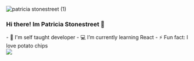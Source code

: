 ![patricia stonestreet (1)](https://user-images.githubusercontent.com/99422533/179338354-8452e752-7776-4fba-a303-7d3fc84d1118.gif)

<h3> Hi there! Im Patricia Stonestreet 👋 </h3>
- 📖 I'm self taught developer
- 💻 I’m currently learning React
- ⚡ Fun fact: I love potato chips


 <div>
<img src="https://github-readme-stats.vercel.app/api?username=patriciastonestreet&show_icons=true&theme=synthwave&https://github.com/anuraghazra/github-readme-stats"</img>
</div>

